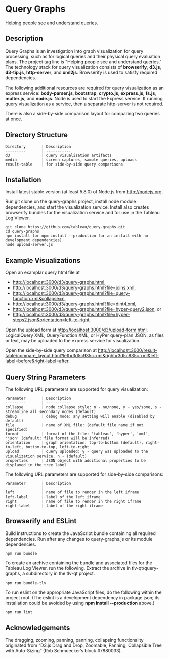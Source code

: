 Query Graphs
============

Helping people see and understand queries.

Description
-----------

Query Graphs is an investigation into graph visualization for query processing, such as for logical queries and their physical
query evaluation plans. The project tag line is "Helping people see and understand queries."
The technology stack for query visualization consists of
**browserify**, 
**d3.js**,
**d3-tip.js**, 
**http-server**, and
**xml2js**.
Browserify is used to satisfy required dependencies.

The following additional resources are required for query visualization as an express service:
**body-parser.js**,
**bootstrap**,
**crypto.js**,
**express.js**,
**fs.js**,
**multer.js**, and
**node.js**.
Node is used to start the Express service.
If running query visualization as a service, then a separate http-server is not required.

There is also a side-by-side comparison layout for comparing two queries at once.

Directory Structure
-------------------

```
Directory       | Description
---------       | -----------
d3              | query visualization artifacts
media           | screen captures, sample queries, uploads
result-table    | for side-by-side query comparisons
```

Installation
------------

Install latest stable version (at least 5.8.0) of Node.js from <http://nodejs.org>.

Run git clone on the query-graphs project, install node module dependencies, and
start the visualization service.
Install also creates browserify bundles for the visualization service and for use in the Tableau Log Viewer.

```shell
git clone https://github.com/tableau/query-graphs.git
cd query-graphs
npm install (or npm install --production for an install with no development dependencies)
node upload-server.js
```

Example Visualizations
----------------------

Open an examplar query html file at 
* <http://localhost:3000/d3/query-graphs.html>, 
* <http://localhost:3000/d3/query-graphs.html?file=joins.xml>,
* <http://localhost:3000/d3/query-graphs.html?file=query-function.xml&collapse=n>,
* <http://localhost:3000/d3/query-graphs.html?file=dint4.xml>,
* <http://localhost:3000/d3/query-graphs.html?file=hyper-query2.json>, or
* <http://localhost:3000/d3/query-graphs.html?file=hyper-steps2.json&orientation=left-to-right>,

Open the upload form at 
<http://localhost:3000/d3/upload-form.html>.
LogicalQuery XML, QueryFunction XML, or HyPer query-plan JSON, as files or text, 
may be uploaded to the express service for visualization.

Open the side-by-side query comparison at 
<http://localhost:3000/result-table/compare_layout.html?left=3d5c935c.xml&right=3d5c935c.xml&left-label=before&right-label=after>.

Query String Parameters
-----------------------

The following URL parameters are supported for query visualization:

```
Parameter       | Description
---------       | -----------
collapse        | node collapse style: n - no/none, y - yes/some, s - streamline all secondary nodes (default)
debug           | debug mode: any setting will enable (disabled by default)
file            | name of XML file: (default file name if not specified)
format          | format of the file: 'tableau', 'hyper', 'xml', 'json' (default: file format will be inferred)
orientation     | graph orientation: top-to-bottom (default), right-to-left, bottom-to-top, left-to-right
upload          | query uploaded: y - query was uploaded to the visualization service, n - (default)
properties      | JSON object with additional properties to be displayed in the tree label

```

The following URL parameters are supported for side-by-side comparisons:

```
Parameter       | Description
---------       | -----------
left            | name of file to render in the left iframe
left-label      | label of the left iframe
right           | name of file to render in the right iframe
right-label     | label of the right iframe
```

Browserify and ESLint
---------------------

Build instructions to create the JavaScript bundle containing all required dependencies.
Run after any changes to query-graphs.js or its module dependencies.

```shell
npm run bundle
```

To create an archive containing the bundle and associated files for the Tableau Log Viewer, run
the following. Extract the archive in tlv-qt/query-graphs, a subdirectory in the tlv-qt project.

```shell
npm run bundle-tlv
```

To run eslint on the appropriate JavaScript files, do the following within the project root.
(The eslint is a development dependency in package.json;
its installation could be avoided by using **npm install --production** above.)

```shell
npm run lint
```

Acknowledgements 
----------------

The dragging, zooming, panning, panning, collapsing functionality originated from 
“D3.js Drag and Drop, Zoomable, Panning, Collapsible Tree with Auto-Sizing” (Rob Schmuecker’s block #7880033).

